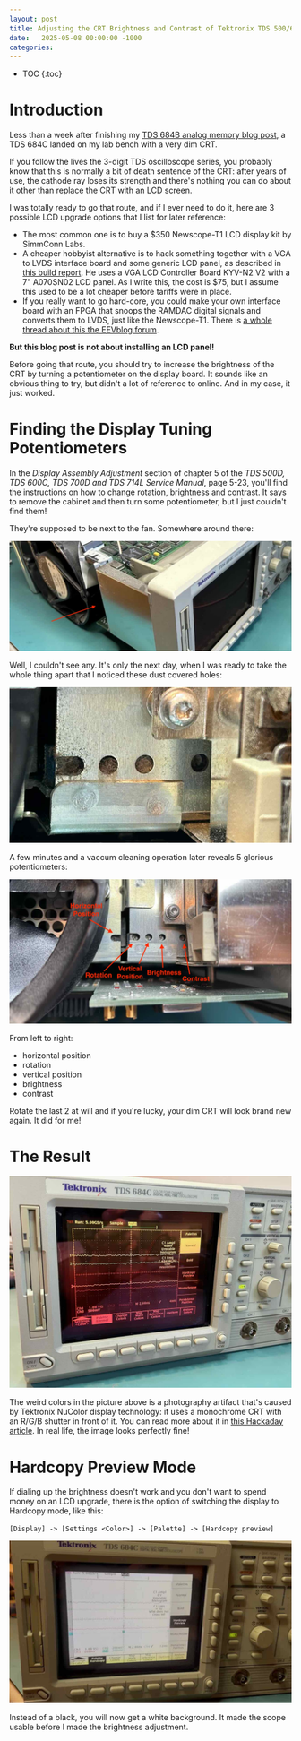 ```yaml
---
layout: post
title: Adjusting the CRT Brightness and Contrast of Tektronix TDS 500/600/700 Oscilloscopes
date:   2025-05-08 00:00:00 -1000
categories:
---
```


* TOC
{:toc}

# Introduction

Less than a week after finishing my 
[TDS 684B analog memory blog post](/2025/05/04/TDS684B-CCD-Memory.html), a TDS 684C landed
on my lab bench with a very dim CRT.

If you follow the lives the 3-digit TDS oscilloscope series, you probably know that this is
normally a bit of death sentence of the CRT: after years of use, the cathode ray loses its
strength and there's nothing you can do about it other than replace the CRT with an LCD screen.

I was totally ready to go that route, and if I ever need to do it, here are 3 possible LCD upgrade
options that I list for later reference:

* The most common one is to buy a $350 Newscope-T1 LCD display kit by SimmConn Labs. 
* A cheaper hobbyist alternative is to hack something together with a VGA to LVDS interface board 
  and some generic LCD panel, as described in 
 [this build report](http://hakanh.com/dl/TDS7_LCD.htm). 
 He uses a VGA LCD Controller Board KYV-N2 V2 with a 7" A070SN02 LCD panel. As I write this,
 the cost is $75, but I assume this used to be a lot cheaper before tariffs were in place.
* If you really want to go hard-core, you could make your own interface board with an FPGA
  that snoops the RAMDAC digital signals and converts them to LVDS, just like the Newscope-T1.
  There is [a whole thread about this the EEVblog forum](https://www.eevblog.com/forum/testgear/tektronix-tds744-crt-to-color-converter-fpga-module-diy/).

**But this blog post is not about installing an LCD panel!**

Before going that route, you should try to increase the brightness of the CRT by turning a
potentiometer on the display board. It sounds like an obvious thing to try, but didn't a lot
of reference to online. And in my case, it just worked.

# Finding the Display Tuning Potentiometers

In the *Display Assembly Adjustment* section of chapter 5 of the *TDS 500D, TDS 600C, TDS 700D and TDS 714L 
Service Manual*, page 5-23, you'll find the instructions on how to change rotation, brightness and contrast. It
says to remove the cabinet and then turn some potentiometer, but I just couldn't find them!

They're supposed to be next to the fan. Somewhere around there:

![Left side of the TDS 684C](/assets/tds684c/tds684c_side.jpg)

Well, I couldn't see any. It's only the next day, when I was ready to take the whole thing apart
that I noticed these dust covered holes:

![4 dust covered holes](/assets/tds684c/tds684c_dust.jpg)

A few minutes and a vaccum cleaning operation later reveals 5 glorious potentiometers:

![5 potentiometer](/assets/tds684c/tds684c_no_dust.jpg)

From left to right:

* horizontal position
* rotation 
* vertical position
* brightness
* contrast

Rotate the last 2 at will and if you're lucky, your dim CRT will look brand new again. It did
for me!

# The Result

![TDS684C with bright CRT image](/assets/tds684c/tds684c_intensity_ok.jpg)

The weird colors in the picture above is a photography artifact that's caused by Tektronix
NuColor display technology: it uses a monochrome CRT with an R/G/B shutter in front of it.
You can read more about it in 
[this Hackaday article](https://hackaday.com/2019/01/17/sharpest-color-crt-display-is-monochrome-plus-a-trick/).
In real life, the image looks perfectly fine!

# Hardcopy Preview Mode

If dialing up the brightness doesn't work and you don't want to spend money on an LCD upgrade,
there is the option of switching the display to Hardcopy mode, like this:

`[Display] -> [Settings <Color>] -> [Palette] -> [Hardcopy preview]`

![Hardcopy preview mode](/assets/tds684c/tds684c_hardcopy_mode.jpg)

Instead of a black, you will now get a white background. It made the scope usable before I made
the brightness adjustment.

